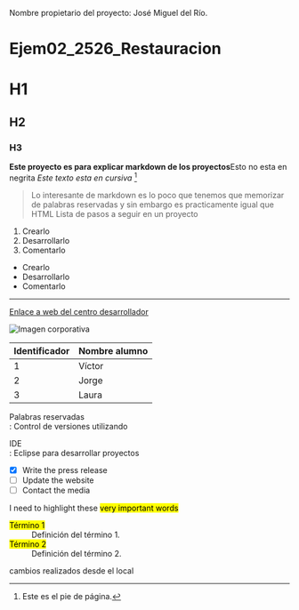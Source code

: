 Nombre propietario del proyecto: José Miguel del Río.

# Ejem02_2526_Restauracion

# H1
## H2
### H3
**Este proyecto es para explicar markdown de los proyectos**Esto no esta en negrita
*Este texto esta en cursiva* [^1]
> Lo interesante de markdown es lo poco que tenemos que memorizar de palabras reservadas y sin embargo es practicamente igual que HTML
Lista de pasos a seguir en un proyecto
1. Crearlo
2. Desarrollarlo
3. Comentarlo

- Crearlo
- Desarrollarlo
- Comentarlo


---

[Enlace a web del centro desarrollador](https://www.gregoriofer.com)

![Imagen corporativa](https://www.gregoriofer.com/logo.jpg)

| Identificador | Nombre alumno |
| ------------- | ------------- |
| 1             | Víctor        |
| 2             | Jorge         |
| 3             | Laura         |


[^1]: Este es el pie de página.

Palabras reservadas  
: Control de versiones utilizando

IDE  
: Eclipse para desarrollar proyectos

- [x] Write the press release
- [ ] Update the website
- [ ] Contact the media

I need to highlight these <mark>very important words</mark>

<dl>
  <dt><mark>Término 1</mark></dt>
  <dd>Definición del término 1.</dd>
  
  <dt><mark>Término 2</mark></dt>
  <dd>Definición del término 2.</dd>
</dl>

cambios realizados desde el local

